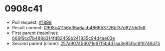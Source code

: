 # 0908c41
- Pull request: [#1899](https://github.com/MarlinFirmware/Marlin/pull/1899)
- Result commit: [0908c41156d36a6acb486653726bf37d627ddf58](https://github.com/MarlinFirmware/Marlin/commit/0908c41156d36a6acb486653726bf37d627ddf58)
- First parent (mainline): [666f9cd7b488d314fd82459b241835c94d4ae03e](https://github.com/MarlinFirmware/Marlin/commit/666f9cd7b488d314fd82459b241835c94d4ae03e)
- Second parent (clone): [257a907456071e67f5b4d7aa3e85fbc6f6746d75](https://github.com/MarlinFirmware/Marlin/commit/257a907456071e67f5b4d7aa3e85fbc6f6746d75)
